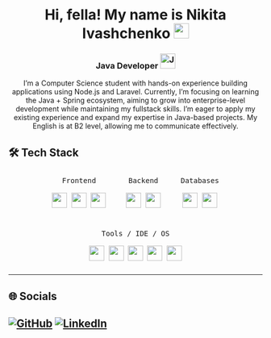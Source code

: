<h1 align="center">Hi, fella! My name is Nikita Ivashchenko <img src="https://i.pinimg.com/736x/7c/3b/c0/7c3bc081f39951d734d76c50c628237e.jpg" width="30" height="30" /></h1>

<h3 align="center">Java Developer <img width="30px" src="https://cdn.jsdelivr.net/gh/devicons/devicon/icons/java/java-original.svg" alt="Java" /></h3>

<p align="center">
I’m a Computer Science student with hands-on experience building applications using Node.js and Laravel. Currently, I’m focusing on learning the Java + Spring ecosystem, aiming to grow into enterprise-level development while maintaining my fullstack skills. I’m eager to apply my existing experience and expand my expertise in Java-based projects. My English is at B2 level, allowing me to communicate effectively.
</p>
 


## 🛠 Tech Stack

<p align="center" style="display: flex; flex-wrap: wrap; justify-content: center; gap: 20px;">

  <kbd style="padding:10px;">
    <kbd>Frontend</kbd>
    <br><br>
    <img width="30px" src="https://cdn.jsdelivr.net/gh/devicons/devicon/icons/html5/html5-original.svg" />
    <img width="30px" src="https://cdn.jsdelivr.net/gh/devicons/devicon/icons/css3/css3-original.svg" />
    <img width="30px" src="https://cdn.jsdelivr.net/gh/devicons/devicon/icons/react/react-original.svg" />
  </kbd>

  <kbd style="padding:10px;">
    <kbd>Backend</kbd>
    <br><br>
    <img width="30px" src="https://cdn.jsdelivr.net/gh/devicons/devicon/icons/java/java-original.svg" />
    <img width="30px" src="https://cdn.jsdelivr.net/gh/devicons/devicon/icons/nodejs/nodejs-original.svg" />
  </kbd>

  <kbd style="padding:10px;">
    <kbd>Databases</kbd>
    <br><br>
    <img width="30px" src="https://cdn.jsdelivr.net/gh/devicons/devicon/icons/postgresql/postgresql-original.svg" />
    <img width="30px" src="https://cdn.jsdelivr.net/gh/devicons/devicon/icons/mongodb/mongodb-original.svg" />
  </kbd>

  <kbd style="padding:10px;">
    <kbd>Tools / IDE / OS</kbd>
    <br><br>
    <img width="30px" src="https://cdn.jsdelivr.net/gh/devicons/devicon/icons/eclipse/eclipse-original.svg" />
    <img width="30px" src="https://cdn.jsdelivr.net/gh/devicons/devicon/icons/apple/apple-original.svg" />
    <img width="30px" src="https://cdn.jsdelivr.net/gh/devicons/devicon/icons/linux/linux-original.svg" />
    <img width="30px" src="https://cdn.jsdelivr.net/gh/devicons/devicon/icons/docker/docker-original.svg" />
    <img width="30px" src="https://cdn.jsdelivr.net/gh/devicons/devicon/icons/git/git-original.svg" />
  </kbd>

</p>




---

## 🌐 Socials

[![GitHub](https://img.shields.io/badge/GitHub-100000?style=flat&logo=github&logoColor=white)](https://github.com/f0rd0101)
[![LinkedIn](https://img.shields.io/badge/LinkedIn-0077B5?style=flat&logo=linkedin&logoColor=white)](https://www.linkedin.com/in/nikita-ivashchenk0/)
---

